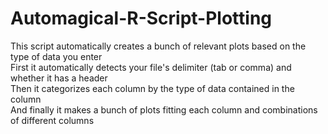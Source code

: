 # Automagical-R-Script-Plotting
This script automatically creates a bunch of relevant plots based on the type of data you enter <br>
First it automatically detects your file's delimiter (tab or comma) and whether it has a header <br>
Then it categorizes each column by the type of data contained in the column <br>
And finally it makes a bunch of plots fitting each column and combinations of different columns<br>
